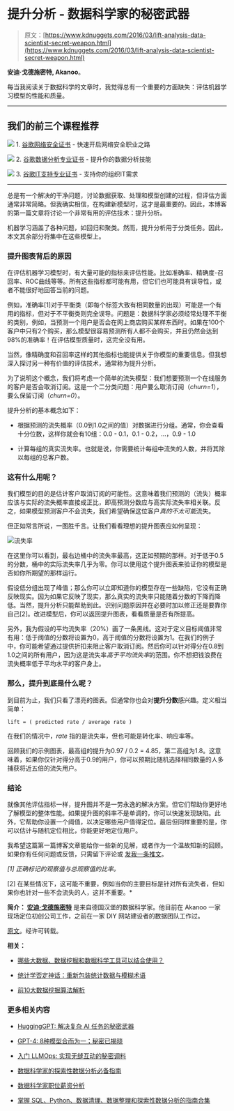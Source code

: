# 提升分析 - 数据科学家的秘密武器

> 原文：[https://www.kdnuggets.com/2016/03/lift-analysis-data-scientist-secret-weapon.html](https://www.kdnuggets.com/2016/03/lift-analysis-data-scientist-secret-weapon.html)

**安迪·戈德施密特, Akanoo**。

每当我阅读关于数据科学的文章时，我觉得总有一个重要的方面缺失：评估机器学习模型的性能和质量。

* * *

## 我们的前三个课程推荐

![](../Images/0244c01ba9267c002ef39d4907e0b8fb.png) 1\. [谷歌网络安全证书](https://www.kdnuggets.com/google-cybersecurity) - 快速开启网络安全职业之路

![](../Images/e225c49c3c91745821c8c0368bf04711.png) 2\. [谷歌数据分析专业证书](https://www.kdnuggets.com/google-data-analytics) - 提升你的数据分析技能

![](../Images/0244c01ba9267c002ef39d4907e0b8fb.png) 3\. [谷歌IT支持专业证书](https://www.kdnuggets.com/google-itsupport) - 支持你的组织IT需求

* * *

总是有一个解决的干净问题，讨论数据获取、处理和模型创建的过程，但评估方面通常非常简略。但我确实相信，在构建新模型时，这才是最重要的。因此，本博客的第一篇文章将讨论一个非常有用的评估技术：提升分析。

机器学习涵盖了各种问题，如回归和聚类。然而，提升分析用于分类任务。因此，本文其余部分将集中在这些模型上。

### 提升图表背后的原因

在评估机器学习模型时，有大量可能的指标来评估性能。比如准确率、精确度-召回率、ROC曲线等等。所有这些指标都可能有用，但它们也可能具有误导性，或者不能很好地回答当前的问题。

例如，准确率[1]对于平衡类（即每个标签大致有相同数量的出现）可能是一个有用的指标，但对于不平衡类则完全误导。问题是：数据科学家必须经常处理不平衡的类别，例如，当预测一个用户是否会在网上商店购买某样东西时。如果在100个客户中只有2个购买，那么模型很容易预测所有人都不会购买，并且仍然会达到98%的准确率！在评估模型质量时，这完全没有用。

当然，像精确度和召回率这样的其他指标也能提供关于你模型的重要信息。但我想深入探讨另一种有价值的评估技术，通常称为提升分析。

为了说明这个概念，我们将考虑一个简单的流失模型：我们想要预测一个在线服务的客户是否会取消订阅。这是一个二分类问题：用户要么取消订阅（*churn=1*），要么保留订阅（*churn=0*）。

提升分析的基本概念如下：

+   根据预测的流失概率（0.0到1.0之间的值）对数据进行分组。通常，你会查看十分位数，这样你就会有10组：0.0 - 0.1，0.1 - 0.2，…，0.9 - 1.0

+   计算每组的真实流失率。也就是说，你需要统计每组中流失的人数，并将其除以每组的总客户数。

### 这有什么用呢？

我们模型的目的是估计客户取消订阅的可能性。这意味着我们预测的（流失）概率应该与实际的流失概率直接成正比，即高预测分数应与高实际流失率相关联。反之，如果模型预测客户不会流失，我们希望确保这位客户*真的不太可能*流失。

但正如常言所说，一图胜千言。让我们看看理想的提升图表应如何呈现：

![流失率](../Images/ea57a7bbeaa49ca9859cf9839420d98f.png)

在这里你可以看到，最右边桶中的流失率最高，这正如预期的那样。对于低于0.5的分数，桶中的实际流失率几乎为零。你可以使用这个提升图表来验证你的模型是否如你所期望的那样运行。

假设低分组出现了峰值；那么你可以立即知道你的模型存在一些缺陷，它没有正确反映现实。因为如果它反映了现实，那么真实的流失率只能随着分数的下降而降低。当然，提升分析只能帮助到此。识别问题原因并在必要时加以修正还是要靠你自己[2]。改进模型后，你可以返回提升图表，看看质量是否有所提高。

另外，我为假设的平均流失率（20%）画了一条黑线。这对于定义目标阈值非常有用：低于阈值的分数将设置为0，高于阈值的分数将设置为1。在我们的例子中，你可能希望通过提供折扣来阻止客户取消订阅。然后你可以针对得分在0.8到1.0之间的所有用户，因为这是流失率*高于平均流失率*的范围。你不想把钱浪费在流失概率低于平均水平的客户身上。

### 那么，提升到底是什么呢？

到目前为止，我们只看了漂亮的图表。但通常你也会对**提升分数**感兴趣。定义相当简单：

`lift = ( predicted rate / average rate )`

在我们的情况中，*rate* 指的是流失率，但也可能是转化率、响应率等。

回顾我们的示例图表，最高组的提升为0.97 / 0.2 = 4.85，第二高组为1.8。这意味着，如果你仅针对得分高于0.9的用户，你可以预期比随机选择相同数量的人多捕获将近五倍的流失用户。

### 结论

就像其他评估指标一样，提升图并不是一劳永逸的解决方案。但它们帮助你更好地了解模型的整体性能。如果提升图的斜率不是单调的，你可以快速发现缺陷。此外，它帮助你设置一个阈值，以决定哪些用户值得定位。最后但同样重要的是，你可以估计与随机定位相比，你能更好地定位用户。

我希望这篇第一篇博客文章能给你一些新的见解，或者作为一个温故知新的回顾。如果你有任何问题或反馈，只需留下评论或 [发我一条推文](https://twitter.com/datenheini)。

*[1] 正确标记的观察值与总观察值的比率。*

[2] 在某些情况下，这可能不重要，例如当你的主要目标是针对所有流失者，但如果你也针对一些不会流失的人，这并不重要。*

**简介： [安迪·戈德施密特](https://twitter.com/datenheini)** 是来自德国汉堡的数据科学家。他目前在 Akanoo 一家现场定位初创公司工作，之前在一家 DIY 网站建设者的数据团队工作过。

[原文](http://blog.datalifebalance.com/lift-charts-a-data-scientists-secret-weapon)。经许可转载。

**相关：**

+   [哪些大数据、数据挖掘和数据科学工具可以结合使用？](/2015/06/data-mining-data-science-tools-associations.html)

+   [统计学否定神话：重新包装统计数据与模糊术语](/2015/07/statistics-denial-myth-repackaging-statistics-straddling-terms.html)

+   [前10大数据挖掘算法解析](/2015/05/top-10-data-mining-algorithms-explained.html)

### 更多相关内容

+   [HuggingGPT: 解决复杂 AI 任务的秘密武器](https://www.kdnuggets.com/2023/05/hugginggpt-secret-weapon-solve-complex-ai-tasks.html)

+   [GPT-4: 8种模型合而为一；秘密已揭晓](https://www.kdnuggets.com/2023/08/gpt4-8-models-one-secret.html)

+   [入门 LLMOps: 实现无缝互动的秘密调料](https://www.kdnuggets.com/getting-started-with-llmops-the-secret-sauce-behind-seamless-interactions)

+   [数据科学家的探索性数据分析必备指南](https://www.kdnuggets.com/2023/06/data-scientist-essential-guide-exploratory-data-analysis.html)

+   [数据科学家职位薪资分析](https://www.kdnuggets.com/2023/04/data-scientist-job-salaries-analysis.html)

+   [掌握 SQL、Python、数据清理、数据整理和探索性数据分析的指南合集](https://www.kdnuggets.com/collection-of-guides-on-mastering-sql-python-data-cleaning-data-wrangling-and-exploratory-data-analysis)
